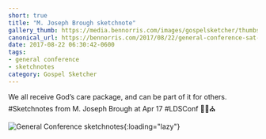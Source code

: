 ```yaml
---
short: true
title: "M. Joseph Brough sketchnote"
gallery_thumb: https://media.bennorris.com/images/gospelsketcher/thumbs/apr-17-1-brough.jpg
canonical_url: https://bennorris.com/2017/08/22/general-conference-sat-am-2-brough-sketchnote
date: 2017-08-22 06:30:42-0600
tags:
- general conference
- sketchnotes
category: Gospel Sketcher
---
```


We all receive God’s care package, and can be part of it for others. #Sketchnotes from M. Joseph Brough at Apr 17 #LDSConf ✍🏼⛪️

![General Conference sketchnotes](https://media.bennorris.com/images/gospelsketcher/general-conference/apr-2017/apr-17-1-brough.jpg){:loading="lazy"}
